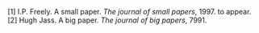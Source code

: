 [1] I\.P\. Freely\.
A small paper\.
*The journal of small papers*, 1997\.
to appear\.  
[2] Hugh Jass\.
A big paper\.
*The journal of big papers*, 7991\.  
